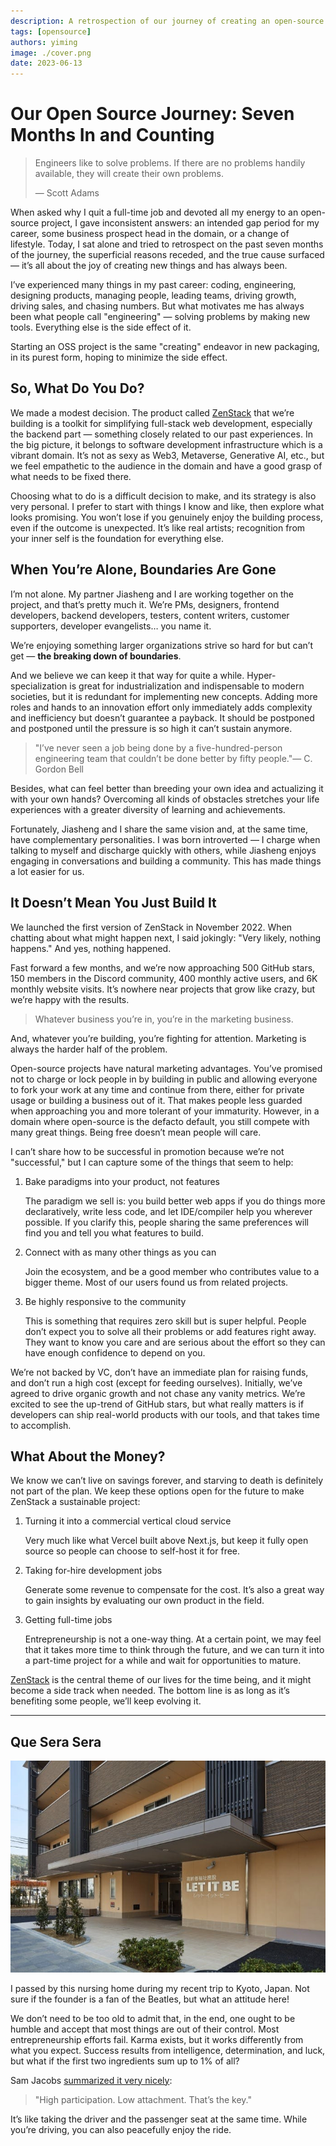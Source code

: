 ```yaml
---
description: A retrospection of our journey of creating an open-source project and dedicating seven full-time months to it, so far.
tags: [opensource]
authors: yiming
image: ./cover.png
date: 2023-06-13
---
```


# Our Open Source Journey: Seven Months In and Counting

> Engineers like to solve problems. If there are no problems handily available, they will create their own problems.
>
> — Scott Adams

When asked why I quit a full-time job and devoted all my energy to an open-source project, I gave inconsistent answers: an intended gap period for my career, some business prospect head in the domain, or a change of lifestyle. Today, I sat alone and tried to retrospect on the past seven months of the journey, the superficial reasons receded, and the true cause surfaced — it’s all about the joy of creating new things and has always been.

<!-- truncate -->

I’ve experienced many things in my past career: coding, engineering, designing products, managing people, leading teams, driving growth, driving sales, and chasing numbers. But what motivates me has always been what people call "engineering" — solving problems by making new tools. Everything else is the side effect of it.

Starting an OSS project is the same "creating" endeavor in new packaging, in its purest form, hoping to minimize the side effect.

## So, What Do You Do?

We made a modest decision. The product called [ZenStack](https://zenstack.dev) that we’re building is a toolkit for simplifying full-stack web development, especially the backend part — something closely related to our past experiences. In the big picture, it belongs to software development infrastructure which is a vibrant domain. It’s not as sexy as Web3, Metaverse, Generative AI, etc., but we feel empathetic to the audience in the domain and have a good grasp of what needs to be fixed there.

Choosing what to do is a difficult decision to make, and its strategy is also very personal. I prefer to start with things I know and like, then explore what looks promising. You won’t lose if you genuinely enjoy the building process, even if the outcome is unexpected. It’s like real artists; recognition from your inner self is the foundation for everything else.

## When You’re Alone, Boundaries Are Gone

I’m not alone. My partner Jiasheng and I are working together on the project, and that’s pretty much it. We’re PMs, designers, frontend developers, backend developers, testers, content writers, customer supporters, developer evangelists… you name it.

We’re enjoying something larger organizations strive so hard for but can’t get — **the breaking down of boundaries**.

And we believe we can keep it that way for quite a while. Hyper-specialization is great for industrialization and indispensable to modern societies, but it is redundant for implementing new concepts. Adding more roles and hands to an innovation effort only immediately adds complexity and inefficiency but doesn’t guarantee a payback. It should be postponed and postponed until the pressure is so high it can’t sustain anymore.

>"I’ve never seen a job being done by a five-hundred-person engineering team that couldn’t be done better by fifty people."— C. Gordon Bell

Besides, what can feel better than breeding your own idea and actualizing it with your own hands? Overcoming all kinds of obstacles stretches your life experiences with a greater diversity of learning and achievements.

Fortunately, Jiasheng and I share the same vision and, at the same time, have complementary personalities. I was born introverted — I charge when talking to myself and discharge quickly with others, while Jiasheng enjoys engaging in conversations and building a community. This has made things a lot easier for us.

## It Doesn’t Mean You Just Build It

We launched the first version of ZenStack in November 2022. When chatting about what might happen next, I said jokingly: "Very likely, nothing happens." And yes, nothing happened.

Fast forward a few months, and we’re now approaching 500 GitHub stars, 150 members in the Discord community, 400 monthly active users, and 6K monthly website visits. It’s nowhere near projects that grow like crazy, but we’re happy with the results.

> Whatever business you’re in, you’re in the marketing business.

And, whatever you’re building, you’re fighting for attention. Marketing is always the harder half of the problem.

Open-source projects have natural marketing advantages. You’ve promised not to charge or lock people in by building in public and allowing everyone to fork your work at any time and continue from there, either for private usage or building a business out of it. That makes people less guarded when approaching you and more tolerant of your immaturity. However, in a domain where open-source is the defacto default, you still compete with many great things. Being free doesn’t mean people will care.

I can’t share how to be successful in promotion because we’re not "successful," but I can capture some of the things that seem to help:

1. Bake paradigms into your product, not features

    The paradigm we sell is: you build better web apps if you do things more declaratively, write less code, and let IDE/compiler help you wherever possible. If you clarify this, people sharing the same preferences will find you and tell you what features to build.

1. Connect with as many other things as you can

    Join the ecosystem, and be a good member who contributes value to a bigger theme. Most of our users found us from related projects.

1. Be highly responsive to the community

    This is something that requires zero skill but is super helpful. People don’t expect you to solve all their problems or add features right away. They want to know you care and are serious about the effort so they can have enough confidence to depend on you.

We’re not backed by VC, don’t have an immediate plan for raising funds, and don’t run a high cost (except for feeding ourselves). Initially, we’ve agreed to drive organic growth and not chase any vanity metrics. We’re excited to see the up-trend of GitHub stars, but what really matters is if developers can ship real-world products with our tools, and that takes time to accomplish.

## What About the Money?

We know we can’t live on savings forever, and starving to death is definitely not part of the plan. We keep these options open for the future to make ZenStack a sustainable project:

1. Turning it into a commercial vertical cloud service

    Very much like what Vercel built above Next.js, but keep it fully open source so people can choose to self-host it for free.

1. Taking for-hire development jobs

    Generate some revenue to compensate for the cost. It’s also a great way to gain insights by evaluating our own product in the field.

1. Getting full-time jobs

    Entrepreneurship is not a one-way thing. At a certain point, we may feel that it takes more time to think through the future, and we can turn it into a part-time project for a while and wait for opportunities to mature.

[ZenStack](https://zenstack.dev) is the central theme of our lives for the time being, and it might become a side track when needed. The bottom line is as long as it’s benefiting some people, we’ll keep evolving it.

---

## Que Sera Sera

![Nursing home in Kyoto, Japan](./nursinghome.jpeg)

I passed by this nursing home during my recent trip to Kyoto, Japan. Not sure if the founder is a fan of the Beatles, but what an attitude here!

We don’t need to be too old to admit that, in the end, one ought to be humble and accept that most things are out of their control. Most entrepreneurship efforts fail. Karma exists, but it works differently from what you expect. Success results from intelligence, determination, and luck, but what if the first two ingredients sum up to 1% of all?

Sam Jacobs [summarized it very nicely](https://www.linkedin.com/feed/update/urn:li:activity:7010629977876443138?updateEntityUrn=urn%3Ali%3Afs_feedUpdate%3A%28V2%2Curn%3Ali%3Aactivity%3A7010629977876443138%29):

> "High participation. Low attachment. That’s the key."

It’s like taking the driver and the passenger seat at the same time. While you’re driving, you can also peacefully enjoy the ride.